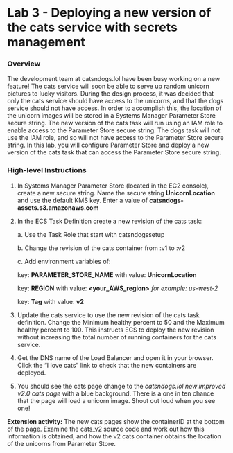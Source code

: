# Lab 3 - Deploying a new version of the cats service with secrets management
### Overview
The development team at catsndogs.lol have been busy working on a new feature! The cats service will soon be able to serve up random unicorn pictures to lucky visitors. During the design process, it was decided that only the cats service should have access to the unicorns, and that the dogs service should not have access.
In order to accomplish this, the location of the unicorn images will be stored in a Systems Manager Parameter Store secure string. The new version of the cats task will run using an IAM role to enable access to the Parameter Store secure string. The dogs task will not use the IAM role, and so will not have access to the Parameter Store secure string.
In this lab, you will configure Parameter Store and deploy a new version of the cats task that can access the Parameter Store secure string.

### High-level Instructions
1.	In Systems Manager Parameter Store (located in the EC2 console), create a new secure string. Name the secure string **UnicornLocation** and use the default KMS key. Enter a value of **catsndogs-assets.s3.amazonaws.com**

2.	In the ECS Task Definition create a new revision of the cats task:

    a.	Use the Task Role that start with catsndogssetup

    b.	Change the revision of the cats container from :v1 to :v2

    c.	Add environment variables of:

      key: **PARAMETER_STORE_NAME** with value: **UnicornLocation**

      key: **REGION** with value: **<your_AWS_region>** *for example: us-west-2*

      key: **Tag** with value: **v2**

3.	Update the cats service to use the new revision of the cats task definition. Change the Minimum healthy percent to 50 and the Maximum healthy percent to 100. This instructs ECS to deploy the new revision without increasing the total number of running containers for the cats service.

4.	Get the DNS name of the Load Balancer and open it in your browser. Click the “I love cats” link to check that the new containers are deployed.

5.	You should see the cats page change to the *catsndogs.lol new improved v2.0 cats page* with a blue background. There is a one in ten chance that the page will load a unicorn image. Shout out loud when you see one!

**Extension activity:** The new cats pages show the containerID at the bottom of the page. Examine the cats_v2 source code and work out how this information is obtained, and how the v2 cats container obtains the location of the unicorns from Parameter Store.
